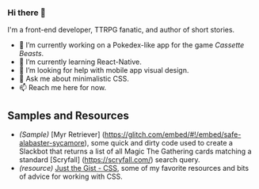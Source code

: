 ### Hi there 👋

I'm a front-end developer, TTRPG fanatic, and author of short stories.

- 🔭 I’m currently working on a Pokedex-like app for the game _Cassette Beasts_.
- 🌱 I’m currently learning React-Native.
- 🤔 I’m looking for help with mobile app visual design.
- 💬 Ask me about minimalistic CSS.
- 📫 Reach me here for now.

## Samples and Resources
- *(Sample)* [Myr Retriever] (https://glitch.com/embed/#!/embed/safe-alabaster-sycamore), some quick and dirty code used to create a Slackbot that returns a list of all Magic The Gathering cards matching a standard [Scryfall] (https://scryfall.com/) search query.
- *(resource)* [Just the Gist - CSS](https://gist.github.com/rinto357/89492fe50be3695ca7802693f1ba3eb9), some of my favorite resources and bits of advice for working with CSS.